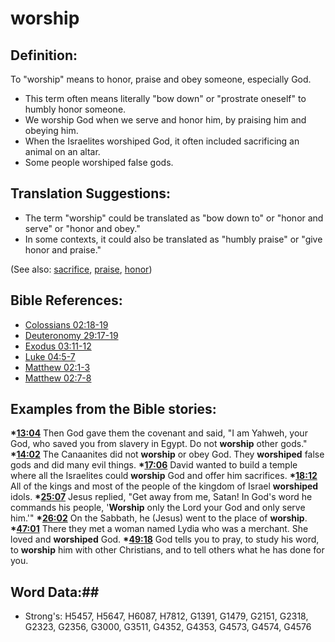 # worship #

## Definition: ##

To "worship" means to honor, praise and obey someone, especially God.

* This term often means literally "bow down" or "prostrate oneself" to humbly honor someone.
* We worship God when we serve and honor him, by praising him and obeying him.
* When the Israelites worshiped God, it often included sacrificing an animal on an altar. 
* Some people worshiped false gods.

## Translation Suggestions: ##

* The term "worship" could be translated as "bow down to" or "honor and serve" or "honor and obey."
* In some contexts, it could also be translated as "humbly praise" or "give honor and praise."
 
(See also: [sacrifice](../other/sacrifice.md), [praise](../other/praise.md), [honor](honor.md))  

## Bible References: ##

* [Colossians 02:18-19](rc://en/tn/help/col/02/18)
* [Deuteronomy 29:17-19](rc://en/tn/help/deu/29/17)
* [Exodus 03:11-12](rc://en/tn/help/exo/03/11)
* [Luke 04:5-7](rc://en/tn/help/luk/04/05)
* [Matthew 02:1-3](rc://en/tn/help/mat/02/01)
* [Matthew 02:7-8](rc://en/tn/help/mat/02/07)

## Examples from the Bible stories: ##

  __*[13:04](rc://en/tn/help/obs/13/04)__  Then God gave them the covenant and said, "I am Yahweh, your God, who saved you from slavery in Egypt. Do not __worship__ other gods."
  __*[14:02](rc://en/tn/help/obs/14/02)__  The Canaanites did not __worship__ or obey God. They __worshiped__ false gods and did many evil things.
  __*[17:06](rc://en/tn/help/obs/17/06)__  David wanted to build a temple where all the Israelites could __worship__ God and offer him sacrifices.
  __*[18:12](rc://en/tn/help/obs/18/12)__  All of the kings and most of the people of the kingdom of Israel __worshiped__ idols.
  __*[25:07](rc://en/tn/help/obs/25/07)__  Jesus replied, "Get away from me, Satan! In God's word he commands his people, '__Worship__ only the Lord your God and only serve him.'"
  __*[26:02](rc://en/tn/help/obs/26/02)__  On the Sabbath, he (Jesus) went to the place of __worship__.
  __*[47:01](rc://en/tn/help/obs/47/01)__  There they met a woman named Lydia who was a merchant. She loved and __worshiped__ God.
  __*[49:18](rc://en/tn/help/obs/49/18)__  God tells you to pray, to study his word, to __worship__ him with other Christians, and to tell others what he has done for you.

## Word Data:##

* Strong's: H5457, H5647, H6087, H7812, G1391, G1479, G2151, G2318, G2323, G2356, G3000, G3511, G4352, G4353, G4573, G4574, G4576
